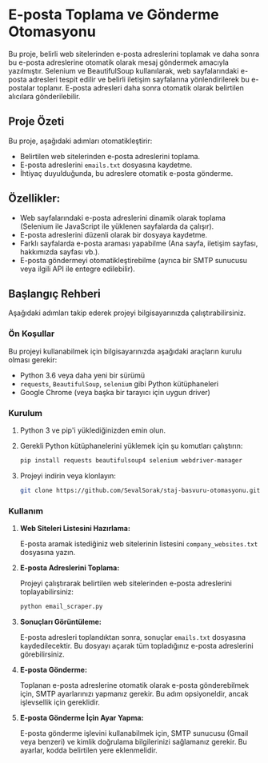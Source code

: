 # E-posta Toplama ve Gönderme Otomasyonu

Bu proje, belirli web sitelerinden e-posta adreslerini toplamak ve daha sonra bu e-posta adreslerine otomatik olarak mesaj göndermek amacıyla yazılmıştır. Selenium ve BeautifulSoup kullanılarak, web sayfalarındaki e-posta adresleri tespit edilir ve belirli iletişim sayfalarına yönlendirilerek bu e-postalar toplanır. E-posta adresleri daha sonra otomatik olarak belirtilen alıcılara gönderilebilir.

## Proje Özeti

Bu proje, aşağıdaki adımları otomatikleştirir:

*   Belirtilen web sitelerinden e-posta adreslerini toplama.
*   E-posta adreslerini `emails.txt` dosyasına kaydetme.
*   İhtiyaç duyulduğunda, bu adreslere otomatik e-posta gönderme.

## Özellikler:

*   Web sayfalarındaki e-posta adreslerini dinamik olarak toplama (Selenium ile JavaScript ile yüklenen sayfalarda da çalışır).
*   E-posta adreslerini düzenli olarak bir dosyaya kaydetme.
*   Farklı sayfalarda e-posta araması yapabilme (Ana sayfa, iletişim sayfası, hakkımızda sayfası vb.).
*   E-posta göndermeyi otomatikleştirebilme (ayrıca bir SMTP sunucusu veya ilgili API ile entegre edilebilir).

## Başlangıç Rehberi

Aşağıdaki adımları takip ederek projeyi bilgisayarınızda çalıştırabilirsiniz.

### Ön Koşullar

Bu projeyi kullanabilmek için bilgisayarınızda aşağıdaki araçların kurulu olması gerekir:

*   Python 3.6 veya daha yeni bir sürümü
*   `requests`, `BeautifulSoup`, `selenium` gibi Python kütüphaneleri
*   Google Chrome (veya başka bir tarayıcı için uygun driver)

### Kurulum

1.  Python 3 ve pip'i yüklediğinizden emin olun.

2.  Gerekli Python kütüphanelerini yüklemek için şu komutları çalıştırın:

    ```bash
    pip install requests beautifulsoup4 selenium webdriver-manager
    ```

3.  Projeyi indirin veya klonlayın:

    ```bash
    git clone https://github.com/SevalSorak/staj-basvuru-otomasyonu.git
    ```

### Kullanım

1.  **Web Siteleri Listesini Hazırlama:**

    E-posta aramak istediğiniz web sitelerinin listesini `company_websites.txt` dosyasına yazın. 

2.  **E-posta Adreslerini Toplama:**

    Projeyi çalıştırarak belirtilen web sitelerinden e-posta adreslerini toplayabilirsiniz:

    ```bash
    python email_scraper.py
    ```

3.  **Sonuçları Görüntüleme:**

    E-posta adresleri toplandıktan sonra, sonuçlar `emails.txt` dosyasına kaydedilecektir. Bu dosyayı açarak tüm topladığınız e-posta adreslerini görebilirsiniz.

4.  **E-posta Gönderme:**

    Toplanan e-posta adreslerine otomatik olarak e-posta gönderebilmek için, SMTP ayarlarınızı yapmanız gerekir. Bu adım opsiyoneldir, ancak işlevsellik için gereklidir.

5.  **E-posta Gönderme İçin Ayar Yapma:**

    E-posta gönderme işlevini kullanabilmek için, SMTP sunucusu (Gmail veya benzeri) ve kimlik doğrulama bilgilerinizi sağlamanız gerekir. Bu ayarlar, kodda belirtilen yere eklenmelidir.
